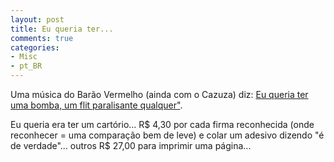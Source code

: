 ```yaml
---
layout: post
title: Eu queria ter...
comments: true
categories:
- Misc
- pt_BR
---
```

Uma música do Barão Vermelho (ainda com o Cazuza) diz: [Eu queria ter uma bomba, um flit paralisante qualquer"](http://letras.terra.com.br/barao-vermelho/79054/).

Eu queria era ter um cartório... R$ 4,30 por cada firma reconhecida (onde reconhecer = uma comparação bem de leve) e colar um adesivo dizendo "é de verdade"... outros R$ 27,00 para imprimir uma página...
